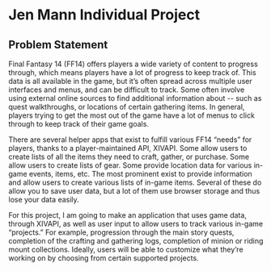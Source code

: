 # Jen Mann Individual Project

## Problem Statement

Final Fantasy 14 (FF14) offers players a wide variety of content to progress through, which means players have a lot of
progress to keep track of. This data is all available in the game, but it’s often spread across multiple user interfaces
and menus, and can be difficult to track. Some often involve using external online sources to find additional
information about -- such as quest walkthroughs, or locations of certain gathering items. In general, players trying to
get the most out of the game have a lot of menus to click through to keep track of their game goals.

There are several helper apps that exist to fulfill various FF14 “needs” for players, thanks to a player-maintained API,
XIVAPI. Some allow users to create lists of all the items they need to craft, gather, or purchase. Some allow users to
create lists of gear. Some provide location data for various in-game events, items, etc. The most prominent exist to
provide information and allow users to create various lists of in-game items. Several of these do allow you to save user
data, but a lot of them use browser storage and thus lose your data easily.

For this project, I am going to make an application that uses game data, through XIVAPI, as well as user input to allow
users to track various in-game “projects.” For example, progression through the main story quests, completion of the
crafting and gathering logs, completion of minion or riding mount collections. Ideally, users will be able to customize
what they’re working on by choosing from certain supported projects. 
